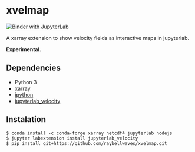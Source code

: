 # xvelmap

[![Binder with JupyterLab](https://img.shields.io/badge/launch-jupyterlab_on_binder-red.svg)](http://mybinder.org/v2/gh/benbovy/xvelmap/master?urlpath=lab)

A xarray extension to show velocity fields as interactive maps in
jupyterlab.

**Experimental.**

## Dependencies

- Python 3
- [xarray](http://xarray.pydata.org)
- [ipython](https://github.com/ipython/ipython)
- [jupyterlab_velocity](https://github.com/benbovy/jupyterlab_velocity)

## Instalation

```
$ conda install -c conda-forge xarray netcdf4 jupyterlab nodejs
$ jupyter labextension install jupyterlab_velocity
$ pip install git+https://github.com/raybellwaves/xvelmap.git
```
